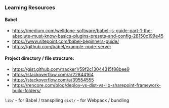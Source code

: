 ### Learning Resources

#### Babel

- https://medium.com/welldone-software/babel-js-guide-part-1-the-absolute-must-know-basics-plugins-presets-and-config-28150c199e45
- https://www.sitepoint.com/babel-beginners-guide/
- https://github.com/babel/example-node-server

#### Project directory / file structure:

- https://gist.github.com/tracker1/59f2c13044315f88bee9
- https://stackoverflow.com/a/22844164
- https://stackoverflow.com/a/39554555
- https://rencore.com/blog/deploy-vs-dist-vs-lib-sharepoint-framework-build-folders/

`lib/` - for Babel / transpiling
`dist/` - for Webpack / bundling
